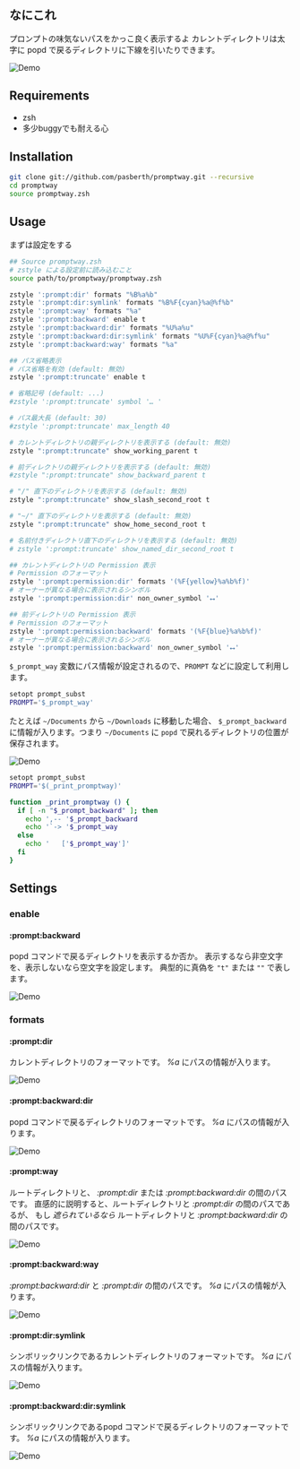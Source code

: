 
## なにこれ

プロンプトの味気ないパスをかっこ良く表示するよ
カレントディレクトリは太字に popd で戻るディレクトリに下線を引いたりできます。

![Demo](https://raw.github.com/pasberth/promptway/master/demo/promptway.png)

## Requirements

* zsh
* 多少buggyでも耐える心

## Installation

```sh
git clone git://github.com/pasberth/promptway.git --recursive
cd promptway
source promptway.zsh
```

## Usage

まずは設定をする

```sh
## Source promptway.zsh
# zstyle による設定前に読み込むこと
source path/to/promptway/promptway.zsh

zstyle ':prompt:dir' formats "%B%a%b"
zstyle ':prompt:dir:symlink' formats "%B%F{cyan}%a@%f%b"
zstyle ':prompt:way' formats "%a"
zstyle ':prompt:backward' enable t
zstyle ':prompt:backward:dir' formats "%U%a%u"
zstyle ':prompt:backward:dir:symlink' formats "%U%F{cyan}%a@%f%u"
zstyle ':prompt:backward:way' formats "%a"

## パス省略表示
# パス省略を有効 (default: 無効)
zstyle ':prompt:truncate' enable t

# 省略記号 (default: ...)
#zstyle ':prompt:truncate' symbol '… '

# パス最大長 (default: 30)
#zstyle ':prompt:truncate' max_length 40

# カレントディレクトリの親ディレクトリを表示する (default: 無効)
zstyle ":prompt:truncate" show_working_parent t

# 前ディレクトリの親ディレクトリを表示する (default: 無効)
#zstyle ":prompt:truncate" show_backward_parent t

# "/" 直下のディレクトリを表示する (default: 無効)
zstyle ":prompt:truncate" show_slash_second_root t

# "~/" 直下のディレクトリを表示する (default: 無効)
zstyle ":prompt:truncate" show_home_second_root t

# 名前付きディレクトリ直下のディレクトリを表示する (default: 無効)
# zstyle ':prompt:truncate' show_named_dir_second_root t

## カレントディレクトリの Permission 表示
# Permission のフォーマット
zstyle ':prompt:permission:dir' formats '(%F{yellow}%a%b%f)'
# オーナーが異なる場合に表示されるシンボル
zstyle ':prompt:permission:dir' non_owner_symbol '⭤'

## 前ディレクトリの Permission 表示
# Permission のフォーマット
zstyle ':prompt:permission:backward' formats '(%F{blue}%a%b%f)'
# オーナーが異なる場合に表示されるシンボル
zstyle ':prompt:permission:backward' non_owner_symbol '⭤'
```

`$_prompt_way` 変数にパス情報が設定されるので、`PROMPT` などに設定して利用します。

```sh
setopt prompt_subst
PROMPT='$_prompt_way'
```


たとえば `~/Documents` から `~/Downloads` に移動した場合、 `$_prompt_backward` に情報が入ります。つまり `~/Documents` に `popd` で戻れるディレクトリの位置が保存されます。

![Demo](https://raw.github.com/pasberth/promptway/master/demo/promptbackward.png)

```sh
setopt prompt_subst
PROMPT='$(_print_promptway)'

function _print_promptway () {
  if [ -n "$_prompt_backward" ]; then
    echo ',-- '$_prompt_backward
    echo '`-> '$_prompt_way
  else
    echo '   ['$_prompt_way']'
  fi
}
```


## Settings

### enable

#### :prompt:backward

popd コマンドで戻るディレクトリを表示するか否か。
表示するなら非空文字を、表示しないなら空文字を設定します。
典型的に真偽を `"t"` または `""` で表します。

![Demo](https://raw.github.com/pasberth/promptway/master/demo/prompt-backward-enable.png)


### formats

#### :prompt:dir

カレントディレクトリのフォーマットです。 *%a* にパスの情報が入ります。

![Demo](https://raw.github.com/pasberth/promptway/master/demo/prompt-dir.png)

#### :prompt:backward:dir

popd コマンドで戻るディレクトリのフォーマットです。 *%a* にパスの情報が入ります。

![Demo](https://raw.github.com/pasberth/promptway/master/demo/prompt-backward-dir.png)


#### :prompt:way

ルートディレクトリと、 *:prompt:dir* または *:prompt:backward:dir* の間のパスです。
直感的に説明すると、ルートディレクトリと *:prompt:dir* の間のパスであるが、
もし *遮られているなら* ルートディレクトリと *:prompt:backward:dir* の間のパスです。

![Demo](https://raw.github.com/pasberth/promptway/master/demo/prompt-way.png)

#### :prompt:backward:way

*:prompt:backward:dir* と *:prompt:dir* の間のパスです。
*%a* にパスの情報が入ります。

![Demo](https://raw.github.com/pasberth/promptway/master/demo/prompt-backward-way.png)

#### :prompt:dir:symlink

シンボリックリンクであるカレントディレクトリのフォーマットです。 *%a* にパスの情報が入ります。

![Demo](https://raw.github.com/pasberth/promptway/master/demo/prompt-dir-symlink.png)

#### :prompt:backward:dir:symlink

シンボリックリンクであるpopd コマンドで戻るディレクトリのフォーマットです。 *%a* にパスの情報が入ります。

![Demo](https://raw.github.com/pasberth/promptway/master/demo/prompt-backward-dir-symlink.png)
